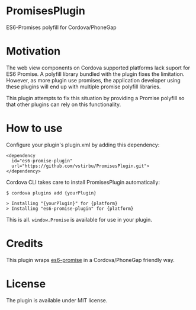# PromisesPlugin

ES6-Promises polyfill for Cordova/PhoneGap

# Motivation

The web view components on Cordova supported platforms lack suport for ES6 Promise. A polyfill library bundled with the plugin fixes the limitation. However, as more plugin use promises, the application developer using these plugins will end up with multiple promise polyfill libraries.

This plugin attempts to fix this situation by providing a Promise polyfill so that other plugins can rely on this functionality.

# How to use

Configure your plugin's plugin.xml by adding this dependency:

```
<dependency
  id="es6-promise-plugin"
  url="https://github.com/vstirbu/PromisesPlugin.git">
</dependency>
```

Cordova CLI takes care to install PromisesPlugin automatically:

```
$ cordova plugins add {yourPlugin}

> Installing "{yourPlugin}" for {platform}
> Installing "es6-promise-plugin" for {platform}
```

This is all. ```window.Promise``` is available for use in your plugin.

# Credits

This plugin wraps [es6-promise](https://github.com/jakearchibald/es6-promise) in a Cordova/PhoneGap friendly way.

# License

The plugin is available under MIT license.
